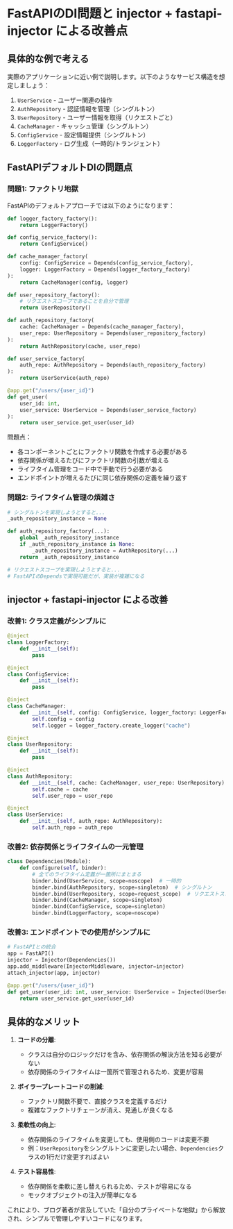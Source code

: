 # FastAPIのDI問題と injector + fastapi-injector による改善点

## 具体的な例で考える

実際のアプリケーションに近い例で説明します。以下のようなサービス構造を想定しましょう：

1. `UserService` - ユーザー関連の操作
2. `AuthRepository` - 認証情報を管理（シングルトン）
3. `UserRepository` - ユーザー情報を取得（リクエストごと）
4. `CacheManager` - キャッシュ管理（シングルトン）
5. `ConfigService` - 設定情報提供（シングルトン）
6. `LoggerFactory` - ログ生成（一時的/トランジェント）

## FastAPIデフォルトDIの問題点

### 問題1: ファクトリ地獄

FastAPIのデフォルトアプローチでは以下のようになります：

```python
def logger_factory_factory():
    return LoggerFactory()

def config_service_factory():
    return ConfigService()

def cache_manager_factory(
    config: ConfigService = Depends(config_service_factory), 
    logger: LoggerFactory = Depends(logger_factory_factory)
):
    return CacheManager(config, logger)

def user_repository_factory():
    # リクエストスコープであることを自分で管理
    return UserRepository()

def auth_repository_factory(
    cache: CacheManager = Depends(cache_manager_factory),
    user_repo: UserRepository = Depends(user_repository_factory)
):
    return AuthRepository(cache, user_repo)

def user_service_factory(
    auth_repo: AuthRepository = Depends(auth_repository_factory)
):
    return UserService(auth_repo)

@app.get("/users/{user_id}")
def get_user(
    user_id: int, 
    user_service: UserService = Depends(user_service_factory)
):
    return user_service.get_user(user_id)
```

問題点：
- 各コンポーネントごとにファクトリ関数を作成する必要がある
- 依存関係が増えるたびにファクトリ関数の引数が増える
- ライフタイム管理をコード中で手動で行う必要がある
- エンドポイントが増えるたびに同じ依存関係の定義を繰り返す

### 問題2: ライフタイム管理の煩雑さ

```python
# シングルトンを実現しようとすると...
_auth_repository_instance = None

def auth_repository_factory(...):
    global _auth_repository_instance
    if _auth_repository_instance is None:
        _auth_repository_instance = AuthRepository(...)
    return _auth_repository_instance

# リクエストスコープを実現しようとすると...
# FastAPIのDependsで実現可能だが、実装が複雑になる
```

## injector + fastapi-injector による改善

### 改善1: クラス定義がシンプルに

```python
@inject
class LoggerFactory:
    def __init__(self):
        pass

@inject
class ConfigService:
    def __init__(self):
        pass

@inject
class CacheManager:
    def __init__(self, config: ConfigService, logger_factory: LoggerFactory):
        self.config = config
        self.logger = logger_factory.create_logger("cache")

@inject
class UserRepository:
    def __init__(self):
        pass

@inject
class AuthRepository:
    def __init__(self, cache: CacheManager, user_repo: UserRepository):
        self.cache = cache
        self.user_repo = user_repo

@inject
class UserService:
    def __init__(self, auth_repo: AuthRepository):
        self.auth_repo = auth_repo
```

### 改善2: 依存関係とライフタイムの一元管理

```python
class Dependencies(Module):
    def configure(self, binder):
        # 全てのライフタイム定義が一箇所にまとまる
        binder.bind(UserService, scope=noscope)  # 一時的
        binder.bind(AuthRepository, scope=singleton)  # シングルトン
        binder.bind(UserRepository, scope=request_scope)  # リクエストスコープ
        binder.bind(CacheManager, scope=singleton)
        binder.bind(ConfigService, scope=singleton)
        binder.bind(LoggerFactory, scope=noscope)
```

### 改善3: エンドポイントでの使用がシンプルに

```python
# FastAPIとの統合
app = FastAPI()
injector = Injector(Dependencies())
app.add_middleware(InjectorMiddleware, injector=injector)
attach_injector(app, injector)

@app.get("/users/{user_id}")
def get_user(user_id: int, user_service: UserService = Injected(UserService)):
    return user_service.get_user(user_id)
```

## 具体的なメリット

1. **コードの分離**: 
   - クラスは自分のロジックだけを含み、依存関係の解決方法を知る必要がない
   - 依存関係のライフタイムは一箇所で管理されるため、変更が容易

2. **ボイラープレートコードの削減**:
   - ファクトリ関数不要で、直接クラスを定義するだけ
   - 複雑なファクトリチェーンが消え、見通しが良くなる

3. **柔軟性の向上**:
   - 依存関係のライフタイムを変更しても、使用側のコードは変更不要
   - 例：`UserRepository`をシングルトンに変更したい場合、`Dependencies`クラスの1行だけ変更すればよい

4. **テスト容易性**:
   - 依存関係を柔軟に差し替えられるため、テストが容易になる
   - モックオブジェクトの注入が簡単になる

これにより、ブログ著者が言及していた「自分のプライベートな地獄」から解放され、シンプルで管理しやすいコードになります。